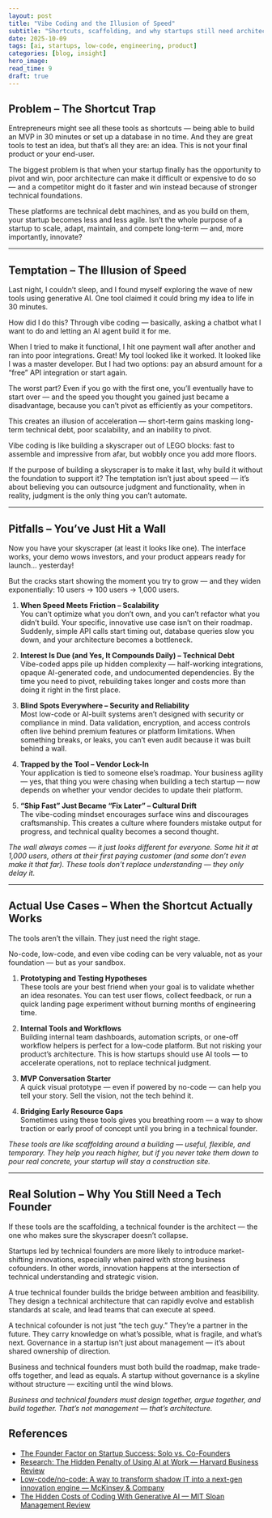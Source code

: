```yaml
---
layout: post
title: "Vibe Coding and the Illusion of Speed"
subtitle: "Shortcuts, scaffolding, and why startups still need architects"
date: 2025-10-09
tags: [ai, startups, low-code, engineering, product]
categories: [blog, insight]
hero_image: 
read_time: 9
draft: true
---
```


## Problem – The Shortcut Trap

Entrepreneurs might see all these tools as shortcuts — being able to build an MVP in 30 minutes or set up a database in no time. And they are great tools to test an idea, but that’s all they are: an idea. This is not your final product or your end-user.

The biggest problem is that when your startup finally has the opportunity to pivot and win, poor architecture can make it difficult or expensive to do so — and a competitor might do it faster and win instead because of stronger technical foundations.

These platforms are technical debt machines, and as you build on them, your startup becomes less and less agile. Isn’t the whole purpose of a startup to scale, adapt, maintain, and compete long-term — and, more importantly, innovate?

---

## Temptation – The Illusion of Speed

Last night, I couldn’t sleep, and I found myself exploring the wave of new tools using generative AI. One tool claimed it could bring my idea to life in 30 minutes.

How did I do this? Through vibe coding — basically, asking a chatbot what I want to do and letting an AI agent build it for me.

When I tried to make it functional, I hit one payment wall after another and ran into poor integrations. Great! My tool looked like it worked. It looked like I was a master developer. But I had two options: pay an absurd amount for a “free” API integration or start again.

The worst part? Even if you go with the first one, you’ll eventually have to start over — and the speed you thought you gained just became a disadvantage, because you can’t pivot as efficiently as your competitors.

This creates an illusion of acceleration — short-term gains masking long-term technical debt, poor scalability, and an inability to pivot.

Vibe coding is like building a skyscraper out of LEGO blocks: fast to assemble and impressive from afar, but wobbly once you add more floors.

If the purpose of building a skyscraper is to make it last, why build it without the foundation to support it? The temptation isn’t just about speed — it’s about believing you can outsource judgment and functionality, when in reality, judgment is the only thing you can’t automate.

---

## Pitfalls – You’ve Just Hit a Wall

Now you have your skyscraper (at least it looks like one). The interface works, your demo wows investors, and your product appears ready for launch… yesterday!

But the cracks start showing the moment you try to grow — and they widen exponentially: 10 users → 100 users → 1,000 users.

1. **When Speed Meets Friction – Scalability**  
   You can’t optimize what you don’t own, and you can’t refactor what you didn’t build. Your specific, innovative use case isn’t on their roadmap. Suddenly, simple API calls start timing out, database queries slow you down, and your architecture becomes a bottleneck.

2. **Interest Is Due (and Yes, It Compounds Daily) – Technical Debt**  
   Vibe-coded apps pile up hidden complexity — half-working integrations, opaque AI-generated code, and undocumented dependencies. By the time you need to pivot, rebuilding takes longer and costs more than doing it right in the first place.

3. **Blind Spots Everywhere – Security and Reliability**  
   Most low-code or AI-built systems aren’t designed with security or compliance in mind. Data validation, encryption, and access controls often live behind premium features or platform limitations. When something breaks, or leaks, you can’t even audit because it was built behind a wall.

4. **Trapped by the Tool – Vendor Lock-In**  
   Your application is tied to someone else’s roadmap. Your business agility — yes, that thing you were chasing when building a tech startup — now depends on whether your vendor decides to update their platform.

5. **“Ship Fast” Just Became “Fix Later” – Cultural Drift**  
   The vibe-coding mindset encourages surface wins and discourages craftsmanship. This creates a culture where founders mistake output for progress, and technical quality becomes a second thought.

*The wall always comes — it just looks different for everyone. Some hit it at 1,000 users, others at their first paying customer (and some don’t even make it that far). These tools don’t replace understanding — they only delay it.*

---

## Actual Use Cases – When the Shortcut Actually Works

The tools aren’t the villain. They just need the right stage.

No-code, low-code, and even vibe coding can be very valuable, not as your foundation — but as your sandbox.

1. **Prototyping and Testing Hypotheses**  
   These tools are your best friend when your goal is to validate whether an idea resonates. You can test user flows, collect feedback, or run a quick landing page experiment without burning months of engineering time.

2. **Internal Tools and Workflows**  
   Building internal team dashboards, automation scripts, or one-off workflow helpers is perfect for a low-code platform. But not risking your product’s architecture. This is how startups should use AI tools — to accelerate operations, not to replace technical judgment.

3. **MVP Conversation Starter**  
   A quick visual prototype — even if powered by no-code — can help you tell your story. Sell the vision, not the tech behind it.

4. **Bridging Early Resource Gaps**  
   Sometimes using these tools gives you breathing room — a way to show traction or early proof of concept until you bring in a technical founder.

*These tools are like scaffolding around a building — useful, flexible, and temporary. They help you reach higher, but if you never take them down to pour real concrete, your startup will stay a construction site.*

---

## Real Solution – Why You Still Need a Tech Founder

If these tools are the scaffolding, a technical founder is the architect — the one who makes sure the skyscraper doesn’t collapse.

Startups led by technical founders are more likely to introduce market-shifting innovations, especially when paired with strong business cofounders. In other words, innovation happens at the intersection of technical understanding and strategic vision.

A true technical founder builds the bridge between ambition and feasibility. They design a technical architecture that can rapidly evolve and establish standards at scale, and lead teams that can execute at speed.

A technical cofounder is not just “the tech guy.” They’re a partner in the future. They carry knowledge on what’s possible, what is fragile, and what’s next. Governance in a startup isn’t just about management — it’s about shared ownership of direction.

Business and technical founders must both build the roadmap, make trade-offs together, and lead as equals. A startup without governance is a skyline without structure — exciting until the wind blows.

*Business and technical founders must design together, argue together, and build together. That’s not management — that’s architecture.*

## References

- [The Founder Factor on Startup Success: Solo vs. Co-Founders](https://seedblink.com/blog/2024-06-03-the-founder-factor-on-startup-success-solo-vs-co-founders#:~:text=Being%20the%20only%20founder%20for,in%20revenue)
- [Research: The Hidden Penalty of Using AI at Work — Harvard Business Review](https://hbr.org/2025/08/research-the-hidden-penalty-of-using-ai-at-work)
- [Low-code/no-code: A way to transform shadow IT into a next-gen innovation engine — McKinsey & Company](https://www.mckinsey.com/capabilities/mckinsey-digital/our-insights/tech-forward/low-code-no-code-a-way-to-transform-shadow-it-into-a-next-gen-technology-asset)
- [The Hidden Costs of Coding With Generative AI — MIT Sloan Management Review](https://sloanreview.mit.edu/article/the-hidden-costs-of-coding-with-generative-ai/#:~:text=Generative%20AI%20can%20be%20a,and%20leave%20companies%20worse%20off)